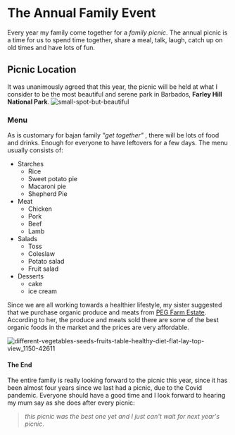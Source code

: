 # The Annual Family Event
Every year my family come together for a *family picnic*. The annual picnic is a time for us to spend time together, share a meal, talk, laugh, catch up on old times and have lots of fun. 


## Picnic Location
It was unanimously agreed that this year, the picnic will be held at what I consider to be the most beautiful and serene park in Barbados, **Farley Hill National Park**. 
![small-spot-but-beautiful](https://github.com/Svsonnia/Road_test_exercises/assets/159200565/7009db4b-c429-4dda-a079-e8cf0f725c26)


### Menu
As is customary for bajan family *"get together"* , there will be lots of food and drinks. Enough for everyone to have leftovers for a few days. The menu usually consists of: 

* Starches
  * Rice
  * Sweet potato pie
  * Macaroni pie
  * Shepherd Pie
* Meat
  * Chicken
  * Pork
  * Beef
  * Lamb
* Salads
  * Toss
  * Coleslaw
  * Potato salad
  * Fruit salad
* Desserts
  * cake
  * ice cream

Since we are all working towards a healthier lifestyle, my sister suggested that we purchase organic produce and meats from [PEG Farm Estate]( https://www.pegbarbados.com/ "PEG Farm"). According to her, the produce and meats sold there are some of the best organic foods in the market and the prices are very affordable.

![different-vegetables-seeds-fruits-table-healthy-diet-flat-lay-top-view_1150-42611](https://github.com/Svsonnia/Road_test_exercises/assets/159200565/a76fd6d8-0420-475e-823a-5baf6461dbfa)


#### The End 
The entire family is really looking forward to the picnic this year, since it has been almost four years since we last had a picnic, due to the Covid pandemic. Everyone should have a good time and I look forward to hearing my mum say as she does after every picnic: 
>*this picnic was the best one yet and I just can't wait for next year's picnic*.

 





